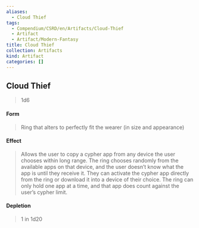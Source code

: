 ```yaml
---
aliases:
  - Cloud Thief
tags:
  - Compendium/CSRD/en/Artifacts/Cloud-Thief
  - Artifact
  - Artifact/Modern-Fantasy
title: Cloud Thief
collection: Artifacts
kind: Artifact
categories: []
---
```

## Cloud Thief
>1d6
#### Form
> Ring that alters to perfectly fit the wearer (in size and appearance) 

#### Effect
> Allows the user to copy a cypher app from any device the user chooses within long range. The ring chooses randomly from the available apps on that device, and the user doesn’t know what the app is until they receive it. They can activate the cypher app directly from the ring or download it into a device of their choice. The ring can only hold one app at a time, and that app does count against the user’s cypher limit. 
#### Depletion 
>1 in 1d20 

